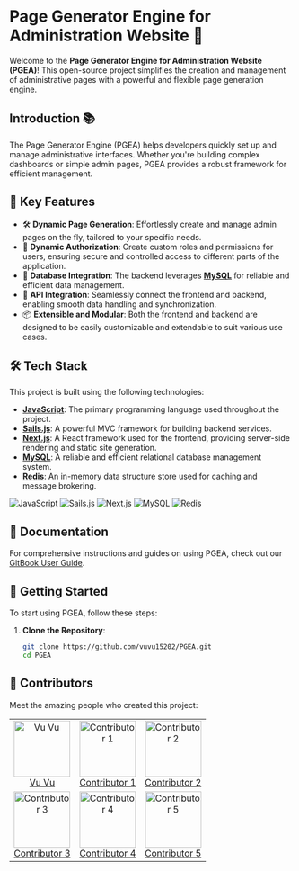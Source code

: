 # Page Generator Engine for Administration Website 🚀

Welcome to the **Page Generator Engine for Administration Website (PGEA)**! This open-source project simplifies the creation and management of administrative pages with a powerful and flexible page generation engine.

## Introduction 📚

The Page Generator Engine (PGEA) helps developers quickly set up and manage administrative interfaces. Whether you're building complex dashboards or simple admin pages, PGEA provides a robust framework for efficient management.

## 🌈 Key Features

- 🛠️ **Dynamic Page Generation**: Effortlessly create and manage admin pages on the fly, tailored to your specific needs.
- 🔐 **Dynamic Authorization**: Create custom roles and permissions for users, ensuring secure and controlled access to different parts of the application.
- 💾 **Database Integration**: The backend leverages **[MySQL](https://www.mysql.com/)** for reliable and efficient data management.
- 🔄 **API Integration**: Seamlessly connect the frontend and backend, enabling smooth data handling and synchronization.
- 📦 **Extensible and Modular**: Both the frontend and backend are designed to be easily customizable and extendable to suit various use cases.

## 🛠️ Tech Stack

This project is built using the following technologies:

- **[JavaScript](https://developer.mozilla.org/en-US/docs/Web/JavaScript)**: The primary programming language used throughout the project.
- **[Sails.js](https://sailsjs.com/)**: A powerful MVC framework for building backend services.
- **[Next.js](https://nextjs.org/)**: A React framework used for the frontend, providing server-side rendering and static site generation.
- **[MySQL](https://www.mysql.com/)**: A reliable and efficient relational database management system.
- **[Redis](https://redis.io/)**: An in-memory data structure store used for caching and message brokering.

![JavaScript](https://img.shields.io/badge/-JavaScript-F7DF1E?style=for-the-badge&logo=javascript&logoColor=black) ![Sails.js](https://img.shields.io/badge/-Sails.js-0b334d?style=for-the-badge&logo=sails.js&logoColor=white) ![Next.js](https://img.shields.io/badge/-Next.js-000000?style=for-the-badge&logo=next.js&logoColor=white) ![MySQL](https://img.shields.io/badge/-MySQL-4479A1?style=for-the-badge&logo=mysql&logoColor=white) ![Redis](https://img.shields.io/badge/-Redis-DC382D?style=for-the-badge&logo=redis&logoColor=white)
## 📖 Documentation

For comprehensive instructions and guides on using PGEA, check out our [GitBook User Guide](https://quanglinhtas-organization.gitbook.io/pgea-user-guide).

## 🚀 Getting Started

To start using PGEA, follow these steps:

1. **Clone the Repository**:
   ```bash
   git clone https://github.com/vuvu15202/PGEA.git
   cd PGEA
   
## 👥 Contributors

Meet the amazing people who created this project:

<table>
  <tr>
    <td align="center">
      <img src="https://avatars.githubusercontent.com/u/1234567?v=4" width="100px;" alt="Vu Vu"/>
      <br />
      <a href="https://github.com/vuvu15202">Vu Vu</a>
    </td>
    <td align="center">
      <img src="https://avatars.githubusercontent.com/u/2345678?v=4" width="100px;" alt="Contributor 1"/>
      <br />
      <a href="https://github.com/username1">Contributor 1</a>
    </td>
    <td align="center">
      <img src="https://avatars.githubusercontent.com/u/3456789?v=4" width="100px;" alt="Contributor 2"/>
      <br />
      <a href="https://github.com/username2">Contributor 2</a>
    </td>
  </tr>
  <tr>
    <td align="center">
      <img src="https://avatars.githubusercontent.com/u/4567890?v=4" width="100px;" alt="Contributor 3"/>
      <br />
      <a href="https://github.com/username3">Contributor 3</a>
    </td>
    <td align="center">
      <img src="https://avatars.githubusercontent.com/u/5678901?v=4" width="100px;" alt="Contributor 4"/>
      <br />
      <a href="https://github.com/username4">Contributor 4</a>
    </td>
    <td align="center">
      <img src="https://avatars.githubusercontent.com/u/6789012?v=4" width="100px;" alt="Contributor 5"/>
      <br />
      <a href="https://github.com/username5">Contributor 5</a>
    </td>
  </tr>
</table>
